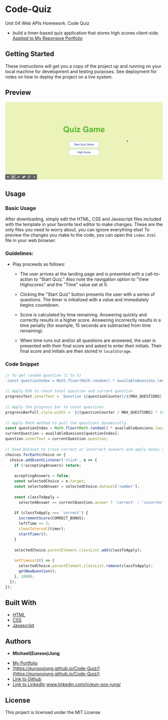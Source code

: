 # Code-Quiz

Unit 04 Web APIs Homework: Code Quiz

- build a timer-based quiz application that stores high scores client-side.
  [Applied to My Reponsive Portfolio](https://eunsoojung.github.io/Unit-02-Responsive-Portfolio/)

## Getting Started

These instructions will get you a copy of the project up and running on your local machine for development and testing purposes. See deployment for notes on how to deploy the project on a live system.

## Preview

[![Password Generator Preview](https://github.com/EunsooJung/Code-Quiz/blob/master/assets/images/Unit%2004%20Code%20Quiz.gif)](https://github.com/EunsooJung/Code-Quiz/blob/master/assets/images/Unit%2004%20Code%20Quiz.gif)

## Usage

### Basic Usage

After downloading, simply edit the HTML, CSS and Javascript files included with the template in your favorite text editor to make changes. These are the only files you need to worry about, you can ignore everything else! To preview the changes you make to the code, you can open the `index.html` file in your web browser.

### Guidelines:

- Play proceeds as follows:

  - The user arrives at the landing page and is presented with a call-to-action to "Start Quiz." Also note the navigation option to "View Highscores" and the "Time" value set at 0.

  - Clicking the "Start Quiz" button presents the user with a series of questions. The timer is initialized with a value and immediately begins countdown.

  - Score is calculated by time remaining. Answering quickly and correctly results in a higher score. Answering incorrectly results in a time penalty (for example, 15 seconds are subtracted from time remaining).

  - When time runs out and/or all questions are answered, the user is presented with their final score and asked to enter their initials. Their final score and initials are then stored in `localStorage`.

### Code Snippet

```javascript
// To get random question (1 to 5)
`const questionIndex = Math.floor(Math.random() * availableQuesions.length);`;

// Apply ES6 to check total question and current question
progressText.innerText = `Question ${questionCounter}/${MAX_QUESTIONS}`;

// Apply the progress bar to count questions
progressBarFull.style.width = `${(questionCounter / MAX_QUESTIONS) * 100}%`;

// Apply Math method to pull the questions dynamically.
const questionIndex = Math.floor(Math.random() * availableQuesions.length);
currentQuestion = availableQuesions[questionIndex];
question.innerText = currentQuestion.question;

// Used Dataset to trace correct or incorrect answers and apply bonus time
choices.forEach(choice => {
  choice.addEventListener('click', e => {
    if (!acceptingAnswers) return;

    acceptingAnswers = false;
    const selectedChoice = e.target;
    const selectedAnswer = selectedChoice.dataset['number'];

    const classToApply =
      selectedAnswer == currentQuestion.answer ? 'correct' : 'incorrect';

    if (classToApply === 'correct') {
      incrementScore(CORRECT_BONUS);
      leftTime += 3;
      clearInterval(timer);
      startTimer();
    }

    selectedChoice.parentElement.classList.add(classToApply);

    setTimeout(() => {
      selectedChoice.parentElement.classList.remove(classToApply);
      getNewQuestion();
    }, 1000);
  });
});
```

## Built With

- [HTML](https://developer.mozilla.org/en-US/docs/Web/HTML)
- [CSS](https://developer.mozilla.org/en-US/docs/Web/CSS)
- [Javascript](https://developer.mozilla.org/en-US/docs/Web/JavaScript)

## Authors

- **Michael(Eunsoo)Jung**

* [My Portfolio](https://eunsoojung.github.io/Unit-02-Responsive-Portfolio/portfolio.html)
* [https://eunsoojung.github.io/Code-Quiz/](https://eunsoojung.github.io/Code-Quiz/)
* [Link to Github](https://github.com/)
* [Link to LinkedIn](www.linkedin.com/in/eun-soo-jung/) www.linkedin.com/in/eun-soo-jung/

## License

This project is licensed under the MIT License

